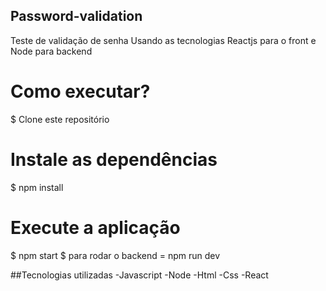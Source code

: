 ## Password-validation
Teste de validação de senha 
Usando as tecnologias Reactjs para o front e Node para backend


# Como executar?
$ Clone este repositório

# Instale as dependências
$ npm install

# Execute a aplicação 
$ npm start 
$ para rodar o backend = npm run dev


##Tecnologias utilizadas 
-Javascript 
-Node
-Html
-Css
-React
